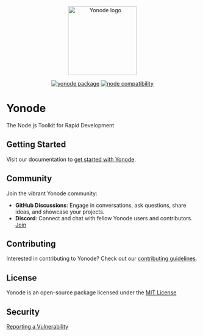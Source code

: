 <p align="center">
  <a href="https://yonode.org" target="_blank" rel="noopener noreferrer">
    <img width="180" src="https://raw.githubusercontent.com/sharafdin/yonode/main/assets/yonode-icon.png" alt="Yonode logo">
  </a>
</p>

<p align="center">
  <a href="https://npmjs.com/package/yonode"><img src="https://img.shields.io/npm/v/yonode.svg" alt="yonode package"></a>
  <a href="https://nodejs.org/en/about/previous-releases"><img src="https://img.shields.io/node/v/yonode.svg" alt="node compatibility"></a>
</p>

# Yonode

The Node.js Toolkit for Rapid Development

## Getting Started

Visit our documentation to [get started with Yonode](https://docs.yonode.org).

## Community

Join the vibrant Yonode community:

- **GitHub Discussions**: Engage in conversations, ask questions, share ideas, and showcase your projects.
- **Discord**: Connect and chat with fellow Yonode users and contributors. [Join](https://discord.gg/6wCFbkhwQn)

## Contributing

Interested in contributing to Yonode? Check out our [contributing guidelines](CONTRIBUTING.md).

## License

Yonode is an open-source package licensed under the [MIT License](LICENSE)

## Security

[Reporting a Vulnerability](SECURITY.md)
